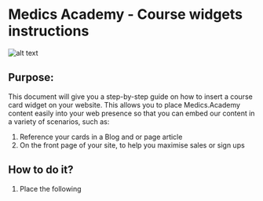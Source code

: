 # Medics Academy - Course widgets instructions

![alt text](http://i63.tinypic.com/esjh4m.png)



## Purpose:
This document will give you a step-by-step guide on how to insert a course card widget on your website.
This allows you to place Medics.Academy content easily into your web presence so that you can embed our content in a variety of scenarios, such as:
1. Reference your cards in a Blog and or page article
2. On the front page of your site, to help you maximise sales or sign ups
   
## How to do it?

1) Place the following _<script>_ near the end of your pages, right before the closing _</body>_ tag, to enable them. 

```javascript
    <script>
        (function (w, d, s, o, f, js, fjs) {
            console.log(w);
            w['MedicsAcademySalesWidget'] = o;
            w[o] = w[o] || function () {
                (w[o].q = w[o].q || []).push(arguments)
            };
            js = d.createElement(s);
            fjs = d.getElementsByTagName(s)[0];
            js.id = o;
            js.src = f;
            js.async = true;
            fjs.parentNode.insertBefore(js, fjs);
        }(window, document, 'script', 'ma', 'https://cdn.medics.academy/js/widgets/ma_widget.js'));
        ma('init');
    </script>
```


### Bundle:
If a bundle is what you want to put in place:

| Tables           | Type              | Description                                                                 |
| ---------------- |:-----------------:| ---------------------------------------------------------------------------:|
| data-productId   | String / Number   | Define the product ID of the course                                         |
| data-slug        | String            | Define the slug of the course, help us to redirect you at the specific page |
| data-duration    | Number            | Define the period between the payments                                      |

2) Copy and paste the following code where you want the cards to be displayed:

```
<div class="medicsacademy-card medicsacademy-card_sm"
     data-productId=14910
     data-slug="pre-hospital-trauma"
     data-duration="3">
</div>
```

**IMPORTANT:**
> For a free bundle the *data-duration* has not to be specified, as the following example:

```
<div class="medicsacademy-card medicsacademy-card_sm"
     data-productId=16109
     data-slug="the-medics-academy-global-health-bundle">
</div>
```

### Course:
If a Course is what you want to put in place:

| Tables           | Type              | Description                                                                 |
| ---------------- |:-----------------:| ---------------------------------------------------------------------------:|
| data-productId   | String / Number   | Define the product ID of the course                                         |

2) Copy and paste the following code where you want the cards to be displayed:

```
<!--Course: -->
<div class="medicsacademy-card medicsacademy-card_sm"
     data-productId="229658"></div>
```

### Style your card:

Always keep the *.medicsacademy-card* class, it is a global-class used by us to init the styles of yours card.

`class="medicsacademy-card"`

 The card can come in two different sizes, choose the one that suits you best.
 To choose the size of your card add just _ONE_ of the following class:

| Size          | Class                 |
| ------------- | ---------------------:|
| 240px * 320px | medicsacademy-card_sm |
| 320px * 400px | medicsacademy-card_md |

     
3) Now, you should be all set and see the course card widget implemented on your website. Enjoy it!


## Features:
Next features will arrive soon!
   - [ ] _UTM tracking_
   - [ ] _Include a discount code_
   
   
   
# Credits:
@Medics Academy: [Medics Academy](https://www.medics.academy/)
